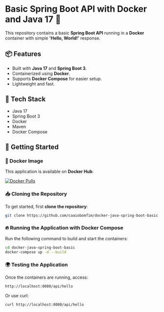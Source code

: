 # Basic Spring Boot API with Docker and Java 17 🚀

This repository contains a basic **Spring Boot API** running in a **Docker** container with simple **'Hello, World!'** response.

## 📦 Features
- Built with **Java 17** and **Spring Boot 3**.
- Containerized using **Docker**.
- Supports **Docker Compose** for easier setup.
- Lightweight and fast.

## 🔧 Tech Stack
- Java 17
- Spring Boot 3
- Docker
- Maven
- Docker Compose

## 🚀 Getting Started

### 🐳 Docker Image
This application is available on **Docker Hub**:

[![Docker Pulls](https://img.shields.io/docker/pulls/caiobom/docker-java-spring-boot-basic?style=flat-square)](https://hub.docker.com/r/caiobom/docker-java-spring-boot-basic)

### 📥 **Cloning the Repository**
To get started, first **clone the repository**:

```sh
git clone https://github.com/caaiobomfim/docker-java-spring-boot-basic.git
```

### 🔥 Running the Application with Docker Compose
Run the following command to build and start the containers:

```sh
cd docker-java-spring-boot-basic
docker-compose up -d --build
```

### 🌍 Testing the Application
Once the containers are running, access:

```sh
http://localhost:8080/api/hello
```

Or use curl:

```sh
curl http://localhost:8080/api/hello
```